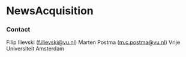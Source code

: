 # NewsAcquisition



### Contact
Filip Ilievski (f.ilievski@vu.nl)
Marten Postma (m.c.postma@vu.nl)
Vrije Universiteit Amsterdam
